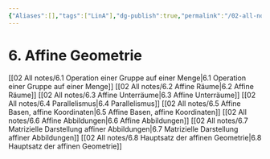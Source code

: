```yaml
---
{"Aliases":[],"tags":["LinA"],"dg-publish":true,"permalink":"/02-all-notes/6-affine-geometrie/","dgHomeLink":true,"dgPassFrontmatter":true}
---
```


# 6. Affine Geometrie
[[02 All notes/6.1 Operation einer Gruppe auf einer Menge|6.1 Operation einer Gruppe auf einer Menge]]
[[02 All notes/6.2 Affine Räume|6.2 Affine Räume]]
[[02 All notes/6.3 Affine Unterräume|6.3 Affine Unterräume]]
[[02 All notes/6.4 Parallelismus|6.4 Parallelismus]]
[[02 All notes/6.5 Affine Basen, affine Koordinaten|6.5 Affine Basen, affine Koordinaten]]
[[02 All notes/6.6 Affine Abbildungen|6.6 Affine Abbildungen]]
[[02 All notes/6.7 Matrizielle Darstellung affiner Abbildungen|6.7 Matrizielle Darstellung affiner Abbildungen]]
[[02 All notes/6.8 Hauptsatz der affinen Geometrie|6.8 Hauptsatz der affinen Geometrie]]
